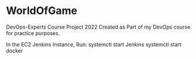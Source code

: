 # WorldOfGame
DevOps-Experts Course Project 2022
Created as Part of my DevOps course for practice purposes.

In the EC2 Jenkins Instance,
Run:
systemctl start Jenkins
systemctl start docker
